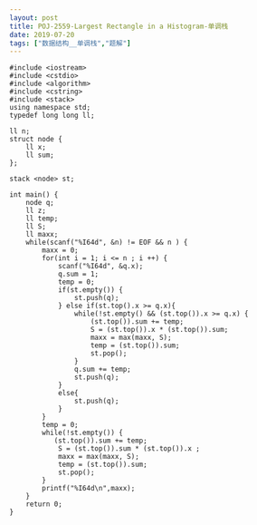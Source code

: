 ```yaml
---
layout: post
title: POJ-2559-Largest Rectangle in a Histogram-单调栈
date: 2019-07-20
tags: ["数据结构__单调栈","题解"]
---
```


<!-- wp:code -->

    #include <iostream>
    #include <cstdio>
    #include <algorithm>
    #include <cstring>
    #include <stack>
    using namespace std;
    typedef long long ll;

    ll n;
    struct node {
        ll x;
        ll sum;
    };

    stack <node> st;

    int main() {
        node q;
        ll z;
        ll temp;
        ll S;
        ll maxx;
        while(scanf("%I64d", &n) != EOF && n ) {
            maxx = 0;
            for(int i = 1; i <= n ; i ++) {
                scanf("%I64d", &q.x);
                q.sum = 1;
                temp = 0;
                if(st.empty()) {
                    st.push(q);
                } else if(st.top().x >= q.x){
                    while(!st.empty() && (st.top()).x >= q.x) {
                        (st.top()).sum += temp;
                        S = (st.top()).x * (st.top()).sum;
                        maxx = max(maxx, S);
                        temp = (st.top()).sum;
                        st.pop();
                    }
                    q.sum += temp;
                    st.push(q);
                }
                else{
                    st.push(q);
                }
            }
            temp = 0;
            while(!st.empty()) {
               (st.top()).sum += temp;
                S = (st.top()).sum * (st.top()).x ;
                maxx = max(maxx, S);
                temp = (st.top()).sum;
                st.pop();
            }
            printf("%I64d\n",maxx);
        }
        return 0;
    }

<!-- /wp:code -->